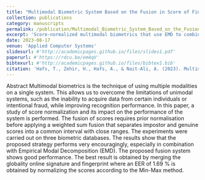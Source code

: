 ```yaml
---
title: "Multimodal Biometric System Based on the Fusion in Score of Fingerprint and Online Handwritten Signature"
collection: publications
category: manuscripts
permalink: /publication/Multimodal_Biometric_System_Based_on_the_Fusion_in_Score_of_Fingerprint_and_Online_Handwritten_Signature
excerpt: 'Score-normalized multimodal biometrics that use EMD to combine a signature and a fingerprint, making it more accurate and less likely to be forged.'
date: 2023-08-17
venue: 'Applied Computer Systems'
slidesurl: #'http://academicpages.github.io/files/slides1.pdf'
paperurl: #'https://rdcu.be/em4qV'
bibtexurl: #'http://academicpages.github.io/files/bibtex1.bib'
citation: 'Hafs, T., Zehir, H., Hafs, A., & Nait-Ali, A. (2023). Multimodal Biometric System Based on the Fusion in Score of Fingerprint and Online Handwritten Signature. Appl. Comput. Syst., 28(1), 58-65.'
---
```

Abstract Multimodal biometrics is the technique of using multiple modalities on a single system. This allows us to overcome the limitations of unimodal systems, such as the inability to acquire data from certain individuals or intentional fraud, while improving recognition performance. In this paper, a study of score normalization and its impact on the performance of the system is performed. The fusion of scores requires prior normalisation before applying a weighted sum fusion that separates impostor and genuine scores into a common interval with close ranges. The experiments were carried out on three biometric databases. The results show that the proposed strategy performs very encouragingly, especially in combination with Empirical Modal Decomposition (EMD). The proposed fusion system shows good performance. The best result is obtained by merging the globality online signature and fingerprint where an EER of 1.69 % is obtained by normalizing the scores according to the Min-Max method.
